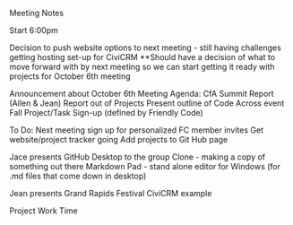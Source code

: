 Meeting Notes

Start 6:00pm

Decision to push website options to next meeting - still having challenges getting hosting set-up for CiviCRM
**Should have a decision of what to move forward with by next meeting so we can start getting it ready with projects for October 6th meeting

Announcement about October 6th Meeting
  Agenda:
    CfA Summit Report (Allen & Jean)
    Report out of Projects
    Present outline of Code Across event
    Fall Project/Task Sign-up (defined by Friendly Code)

  To Do:
    Next meeting sign up for personalized FC member invites
    Get website/project tracker going
    Add projects to Git Hub page

Jace presents GitHub Desktop to the group
  Clone - making a copy of something out there
  Markdown Pad - stand alone editor for Windows (for .md files that come down in desktop)

Jean presents Grand Rapids Festival CiviCRM example

Project Work Time
